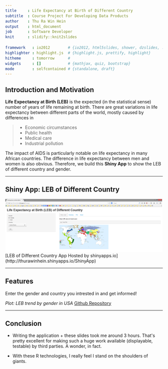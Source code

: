 ```yaml
---
title     : Life Expectancy at Birth of Different Country
subtitle  : Course Project For Developing Data Products
author    : Thu Ra Win Hein
output    : html_document
job       : Software Developer
knit      : slidify::knit2slides

framework   : io2012        # {io2012, html5slides, shower, dzslides, ...}
highlighter : highlight.js  # {highlight.js, prettify, highlight}
hitheme     : tomorrow      #
widgets     : []            # {mathjax, quiz, bootstrap}
mode        : selfcontained # {standalone, draft}
---
```


## Introduction and Motivation
**Life Expectancy at Birth (LEB)** is the expected (in the statistical sense) number of years of life remaining at birth. There are great variations in life expectancy between different parts of the world, mostly caused by differences in 

> * Economic circumstances
> * Public health
> * Medical care 
> * Industrial pollution

The impact of AIDS is particularly notable on life expectancy in many African countries. The difference in life expectancy between men and women is also obvious. Therefore, we build this **Shiny App** to show the LEB of different country and gender.

---

## Shiny App: LEB of Different Country

<div style='text-align: center;'>
    <img src='assets/img/Pic_Data.png'>
</div> 
[LEB of Different Country App Hosted by shinyapps.io](http://thurawinhein.shinyapps.io/ShinyApp) 

---

## Features

Enter the gender and country you intrested in and get informed!


<div id = 'chart1' class = 'rChart highcharts'></div>
<script type='text/javascript'>
    (function($){
        $(function () {
            var chart = new Highcharts.Chart({
 "dom": "chart1",
"width":            800,
"height":            400,
"credits": {
 "href": null,
"text": null 
},
"exporting": {
 "enabled": false 
},
"title": {
 "text": null 
},
"yAxis": [
 {
 "title": {
 "text": "Life Expectancy at Birth Value" 
} 
} 
],
"series": [
 {
 "data": [
 [
           1970,
          74.7 
],
[
           1990,
          78.8 
],
[
           2000,
          79.3 
],
[
           2005,
          79.9 
],
[
           2008,
          80.5 
],
[
           2009,
          80.6 
],
[
           2010,
            81 
],
[
           2011,
          81.1 
],
[
           2012,
          81.2 
] 
],
"name": "female",
"type": "line",
"marker": {
 "radius":              3 
} 
},
{
 "data": [
 [
           1970,
          67.1 
],
[
           1990,
          71.8 
],
[
           2000,
          74.1 
],
[
           2005,
          74.9 
],
[
           2008,
          75.5 
],
[
           2009,
          75.7 
],
[
           2010,
          76.2 
],
[
           2011,
          76.3 
],
[
           2012,
          76.4 
] 
],
"name": "male",
"type": "line",
"marker": {
 "radius":              3 
} 
} 
],
"xAxis": [
 {
 "title": {
 "text": "Year" 
} 
} 
],
"subtitle": {
 "text": null 
},
"id": "chart1",
"chart": {
 "renderTo": "chart1" 
} 
});
        });
    })(jQuery);
</script>

*Plot: LEB trend by gender in USA* 
[Github Repository](https://github.com/thurawinhein/Course_Project-Developing_Data_Products)

---

## Conclusion

- Writing the application + these slides took me around 3 hours.
  That's pretty excellent for making such a huge work available (displayable,
  testable) by third parties.  A wonder, in fact.

- With these R technologies, I really feel I stand on the shoulders of giants.




